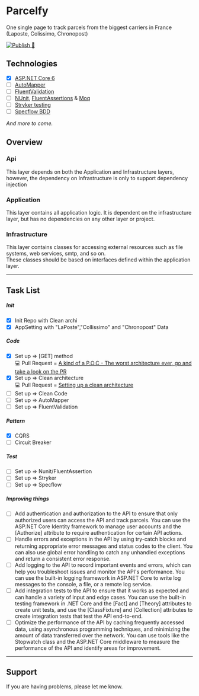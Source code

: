 # Parcelfy
One single page to track parcels from the biggest carriers in France (Laposte, Colissimo, Chronopost)

[![Publish 🚀](https://github.com/TheoImadLadal/parcelfy/actions/workflows/publish.yml/badge.svg)](https://github.com/TheoImadLadal/parcelfy/actions/workflows/publish.yml)

## Technologies

* [x] [ASP.NET Core 6](https://docs.microsoft.com/en-us/aspnet/core/introduction-to-aspnet-core)
* [ ] [AutoMapper](https://automapper.org/)
* [ ] [FluentValidation](https://fluentvalidation.net/)
* [ ] [NUnit](https://nunit.org/), [FluentAssertions](https://fluentassertions.com/) & [Moq](https://github.com/moq)
* [ ] [Stryker testing](https://stryker-mutator.io/)
* [ ] [Specflow BDD](https://specflow.org/)
 
*And more to come.*

## Overview

### Api
This layer depends on both the Application and Infrastructure layers, however, the dependency on Infrastructure is only to support dependency injection

### Application
This layer contains all application logic. It is dependent on the infrastructure layer, but has no dependencies on any other layer or project.

### Infrastructure
This layer contains classes for accessing external resources such as file systems, web services, smtp, and so on. <br/>
These classes should be based on interfaces defined within the application layer.

---
## Task List

##### Init
- [x] Init Repo with Clean archi
- [X] AppSetting with "LaPoste","Collissimo" and "Chronopost" Data 

##### Code
- [X] Set up => [GET] method <br/>
💻 Pull Request = [A kind of a P.O.C - The worst architecture ever, go and take a look on the PR](https://github.com/TheoImadLadal/parcelfy/pull/3/files)
- [X] Set up => Clean architecture <br/> 
💻 Pull Request = [Setting up a clean architecture](https://github.com/TheoImadLadal/parcelfy/pull/5/files)
- [ ] Set up => Clean Code
- [ ] Set up => AutoMapper
- [ ] Set up => FluentValidation

##### Pattern 
- [X] CQRS
- [ ] Circuit Breaker

##### Test
- [ ] Set up => Nunit/FluentAssertion
- [ ] Set up => Stryker
- [ ] Set up => Specflow

##### Improving things
- [ ] Add authentication and authorization to the API to ensure that only authorized users can access the API and track parcels. You can use the ASP.NET Core Identity framework to manage user accounts and the [Authorize] attribute to require authentication for certain API actions.
- [ ] Handle errors and exceptions in the API by using try-catch blocks and returning appropriate error messages and status codes to the client. You can also use global error handling to catch any unhandled exceptions and return a consistent error response.
- [ ] Add logging to the API to record important events and errors, which can help you troubleshoot issues and monitor the API's performance. You can use the built-in logging framework in ASP.NET Core to write log messages to the console, a file, or a remote log service.
- [ ] Add integration tests to the API to ensure that it works as expected and can handle a variety of input and edge cases. You can use the built-in testing framework in .NET Core and the [Fact] and [Theory] attributes to create unit tests, and use the [ClassFixture] and [Collection] attributes to create integration tests that test the API end-to-end.
- [ ] Optimize the performance of the API by caching frequently accessed data, using asynchronous programming techniques, and minimizing the amount of data transferred over the network. You can use tools like the Stopwatch class and the ASP.NET Core middleware to measure the performance of the API and identify areas for improvement.

---
## Support

If you are having problems, please let me know.

